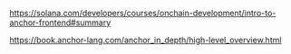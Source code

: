 https://solana.com/developers/courses/onchain-development/intro-to-anchor-frontend#summary

https://book.anchor-lang.com/anchor_in_depth/high-level_overview.html

